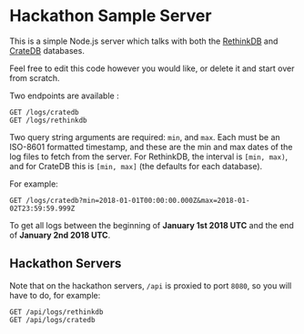 # Hackathon Sample Server

This is a simple Node.js server which talks with both the
[RethinkDB](https://www.rethinkdb.com/api/javascript/)
and
[CrateDB](https://crate.io/docs/crate/reference/en/latest/general/index.html)
databases.

Feel free to edit this code however you would like, or delete
it and start over from scratch.



Two endpoints are available :

```
GET /logs/cratedb
GET /logs/rethinkdb
```

Two query string arguments are required: `min`, and `max`. Each must be
an ISO-8601 formatted timestamp, and these are the min and max dates
of the log files to fetch from the server. For RethinkDB, the interval is `[min, max)`,
and for CrateDB this is `[min, max]` (the defaults for each database).

For example:

```
GET /logs/cratedb?min=2018-01-01T00:00:00.000Z&max=2018-01-02T23:59:59.999Z
```

To get all logs between the beginning of **January 1st 2018 UTC** and the end of **January 2nd 2018 UTC**.


## Hackathon Servers

Note that on the hackathon servers, `/api` is proxied to port `8080`, so you will have to do,
for example:

```
GET /api/logs/rethinkdb
GET /api/logs/cratedb
```
